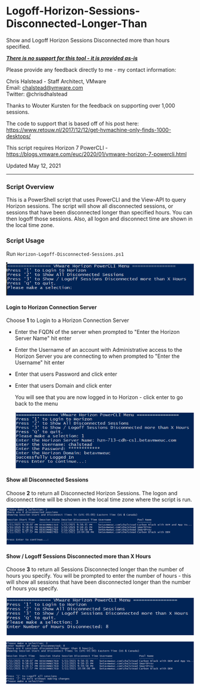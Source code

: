 # Logoff-Horizon-Sessions-Disconnected-Longer-Than
Show and Logoff Horizon Sessions Disconnected more than hours specified.

***<u>There is no support for this tool - it is provided as-is</u>***

Please provide any feedback directly to me - my contact information: 

Chris Halstead - Staff Architect, VMware  
Email: chalstead@vmware.com  
Twitter: @chrisdhalstead  <br />

Thanks to Wouter Kursten for the feedback on supporting over 1,000 sessions.  <br/>

The code to support that is based off of his post here:  https://www.retouw.nl/2017/12/12/get-hvmachine-only-finds-1000-desktops/ <br/>

 This script requires Horizon 7 PowerCLI - https://blogs.vmware.com/euc/2020/01/vmware-horizon-7-powercli.html <br/>

Updated May 12, 2021<br />

------

### Script Overview

This is a PowerShell script that uses PowerCLI and the View-API to query Horizon sessions.  The script will show all disconnected sessions, or sessions that have been disconnected longer than specified hours.  You can then logoff those sessions.  Also, all logon and disconnect time are shown in the local time zone.

### Script Usage

Run `Horizon-Logoff-Disconnected-Sessions.ps1` 


   ![Menu](https://github.com/chrisdhalstead/logoff-horizon-sessions-disconnected-longer-than/blob/main/Images/mainmenu.PNG)

   #### Login to Horizon Connection Server

Choose **1** to Login to a Horizon Connection Server 

- Enter the FQDN of the server when prompted to "Enter the Horizon Server Name" hit enter

- Enter the Username of an account with Administrative access to the Horizon Server you are connecting to when prompted to "Enter the Username" hit enter

- Enter that users Password and click enter

- Enter that users Domain and click enter

  You will see that you are now logged in to Horizon - click enter to go back to the menu

   ![Login](https://github.com/chrisdhalstead/logoff-horizon-sessions-disconnected-longer-than/blob/main/Images/Login.PNG)

#### Show all Disconnected Sessions

Choose **2** to return all Disconnected Horizon Sessions.  The logon and disconnect time will be shown in the local time zone where the script is run.

   ![Sessions](https://github.com/chrisdhalstead/logoff-horizon-sessions-disconnected-longer-than/blob/main/Images/disconnected.PNG)

#### Show / Logoff Sessions Disconnected more than X Hours

Choose **3** to return all Sessions Disconnected longer than the number of hours you specify.  You will be prompted to enter the number of hours - this will show all sessions that have been disconnected longer than the number of hours you specify.  

   ![Sessions](https://github.com/chrisdhalstead/logoff-horizon-sessions-disconnected-longer-than/blob/main/Images/disconnectedhours.PNG)

   ![Sessions](https://github.com/chrisdhalstead/logoff-horizon-sessions-disconnected-longer-than/blob/main/Images/disconnectedsessions.PNG)